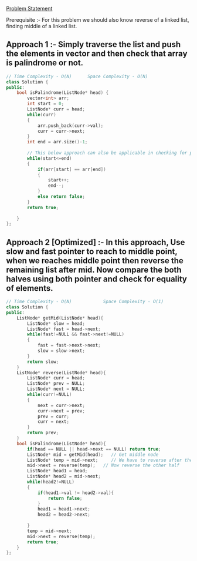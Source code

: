 [Problem Statement](https://leetcode.com/problems/palindrome-linked-list/)

Prerequisite :- For this problem we should also know reverse of a linked list, finding middle of a linked list.

## Approach 1 :- Simply traverse the list and push the elements in vector and then check that array is palindrome or not.

```cpp
// Time Complexity - O(N)      Space Complexity - O(N)
class Solution {
public:
    bool isPalindrome(ListNode* head) {
        vector<int> arr;
        int start = 0;
        ListNode* curr = head;
        while(curr)
        {
            arr.push_back(curr->val);
            curr = curr->next;
        }
        int end = arr.size()-1;
        
        // This below approach can also be applicable in checking for palindrome in array or string
        while(start<=end)
        {
            if(arr[start] == arr[end])
            {
                start++;
                end--;
            }
            else return false;
        }
        return true;
        
    }
};
```

## Approach 2 [Optimized] :- In this approach, Use slow and fast pointer to reach to middle point, when we reaches middle point then reverse the remaining list after mid. Now compare the both halves using both pointer and check for equality of elements.

```cpp
// Time Complexity - O(N)            Space Complexity - O(1)
class Solution {
public:
    ListNode* getMid(ListNode* head){
        ListNode* slow = head;
        ListNode* fast = head->next;
        while(fast!=NULL && fast->next!=NULL)
        {
            fast = fast->next->next;
            slow = slow->next;
        }
        return slow;
    }
    ListNode* reverse(ListNode* head){
        ListNode* curr = head;
        ListNode* prev = NULL;
        ListNode* next = NULL;
        while(curr!=NULL)
        {
            next = curr->next;
            curr->next = prev;
            prev = curr;
            curr = next;
        }
        return prev;
    }
    bool isPalindrome(ListNode* head){
        if(head == NULL || head->next == NULL) return true;
        ListNode* mid = getMid(head);   // Get middle node
        ListNode* temp = mid->next;     // We have to reverse after the middle element
        mid->next = reverse(temp);   // Now reverse the other half
        ListNode* head1 = head;
        ListNode* head2 = mid->next;
        while(head2!=NULL)
        {
            if(head1->val != head2->val){
                return false;
            }
            head1 = head1->next;
            head2 = head2->next;
            
        }
        temp = mid->next;
        mid->next = reverse(temp);
        return true;
    }
};
```

